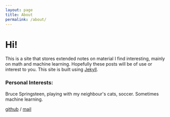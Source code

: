 ```yaml
---
layout: page
title: About
permalink: /about/
---
```


# Hi!
This is a site that stores extended notes on material I find interesting, mainly on math and machine learning. Hopefully these posts will be of use or interest to you. This site is built using [Jekyll](https://github.com/jekyll/jekyll).
### Personal Interests:
Bruce Springsteen, playing with my neighbour's cats, soccer. Sometimes machine learning.

[github](https://github.com/justin-tan) /
[mail](mailto:justin.jia.tian@gmail.com)
